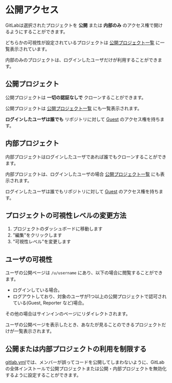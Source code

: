 # 公開アクセス

GitLabは選択されたプロジェクトを **公開** または **内部のみ** のアクセス権で開けるようにすることができます。

どちらかの可視性が設定されているプロジェクトは [公開プロジェクト一覧](/public) に一覧表示されています。

内部のみのプロジェクトは、ログインしたユーザだけが利用することができます。

## 公開プロジェクト

公開プロジェクトは **一切の認証なしで** クローンすることができます。

公開プロジェクトは [公開プロジェクト一覧](/public) にも一覧表示されます。

**ログインしたユーザは誰でも** リポジトリに対して [Guest](../permissions/permissions) のアクセス権を持ちます。

## 内部プロジェクト

内部プロジェクトはログインしたユーザであれば誰でもクローンすることができます。

内部プロジェクトは、ログインしたユーザの場合 [公開プロジェクト一覧](/public) にも表示されます。

ログインしたユーザは誰でもリポジトリに対して [Guest](../permissions/permissions) のアクセス権を持ちます。

## プロジェクトの可視性レベルの変更方法

1. プロジェクトのダッシュボードに移動します
1. "編集"をクリックします
1. "可視性レベル"を変更します

## ユーザの可視性

ユーザの公開ページは `/u/username` にあり、以下の場合に閲覧することができます。

- ログインしている場合。
- ログアウトしており、対象のユーザが1つ以上の公開プロジェクトで認可されている(Guest, Reporter など)場合。

その他の場合はサインインのページにリダイレクトされます。

ユーザの公開ページを表示したとき、あなたが見ることのできるプロジェクトだけが一覧表示されます。

## 公開または内部プロジェクトの利用を制限する

[gitlab.yml](https://gitlab.com/gitlab-org/gitlab-ce/blob/dbd88d453b8e6c78a423fa7e692004b1db6ea069/config/gitlab.yml.example#L64)では、メンバーが誤ってコードを公開してしまわないように、GitLabの全体インストールで公開プロジェクトまたは公開・内部プロジェクトを無効化するように設定することができます。
